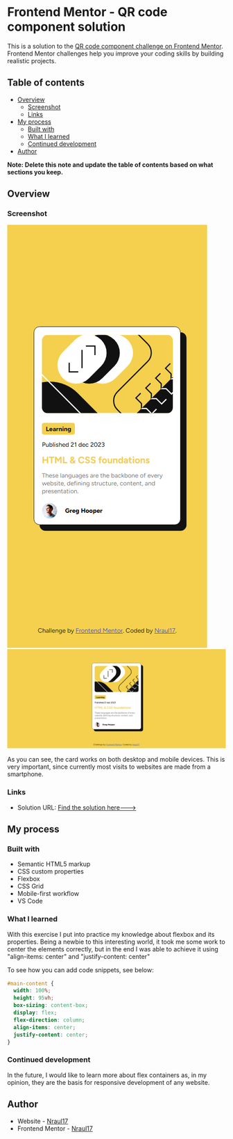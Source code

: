 # Frontend Mentor - QR code component solution

This is a solution to the [QR code component challenge on Frontend Mentor](https://www.frontendmentor.io/challenges/qr-code-component-iux_sIO_H). Frontend Mentor challenges help you improve your coding skills by building realistic projects.

## Table of contents

- [Overview](#overview)
  - [Screenshot](#screenshot)
  - [Links](#links)
- [My process](#my-process)
  - [Built with](#built-with)
  - [What I learned](#what-i-learned)
  - [Continued development](#continued-development)
- [Author](#author)

**Note: Delete this note and update the table of contents based on what sections you keep.**

## Overview

### Screenshot

![Mobile version](./screenshots/mobile-version.png) ![Desktop version](./screenshots/desktop-version.png)

As you can see, the card works on both desktop and mobile devices. This is very important, since currently most visits to websites are made from a smartphone.

### Links

- Solution URL: [Find the solution here--->](https://github.com/nraul17/Frontend-Mentor-QR-Code.git)

## My process

### Built with

- Semantic HTML5 markup
- CSS custom properties
- Flexbox
- CSS Grid
- Mobile-first workflow
- VS Code

### What I learned

With this exercise I put into practice my knowledge about flexbox and its properties. Being a newbie to this interesting world, it took me some work to center the elements correctly, but in the end I was able to achieve it using "align-items: center" and "justify-content: center"

To see how you can add code snippets, see below:

```css
#main-content {
  width: 100%;
  height: 95vh;
  box-sizing: content-box;
  display: flex;
  flex-direction: column;
  align-items: center;
  justify-content: center;
}
```

### Continued development

In the future, I would like to learn more about flex containers as, in my opinion, they are the basis for responsive development of any website.

## Author

- Website - [Nraul17](https://github.com/nraul17)
- Frontend Mentor - [Nraul17](https://www.frontendmentor.io/profile/nraul17)
